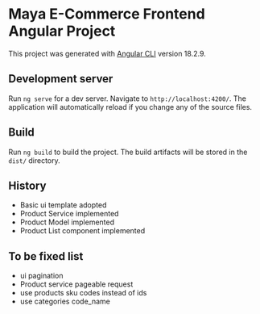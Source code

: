 # Maya E-Commerce Frontend Angular Project

This project was generated with [Angular CLI](https://github.com/angular/angular-cli) version 18.2.9.

## Development server

Run `ng serve` for a dev server. Navigate to `http://localhost:4200/`. The application will automatically reload if you change any of the source files.

## Build

Run `ng build` to build the project. The build artifacts will be stored in the `dist/` directory.

## History
- Basic ui template adopted
- Product Service implemented
- Product Model implemented
- Product List component implemented



## To be fixed list
- ui pagination
- Product service pageable request
- use products sku codes instead of ids
- use categories code_name

